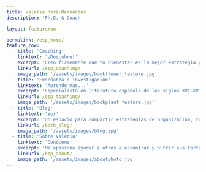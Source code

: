 ```yaml
---
title: Valeria Mora-Hernández
description: 'Ph.D. & Coach'

layout: featurerow

permalink: /esp_home/
feature_row:
  - title: 'Coaching'
    linktext: '¡Descubre!'
    excerpt: 'Creo firmemente que tu bienestar es la mejor estrategia para alcanzar el éxito en tu vida personal y profesional.' 
    linkurl: /esp_coaching/
    image_path: '/assets/images/bookflower_feature.jpg'
  - title: 'Enseñanza e investigación'
    linktext: 'Aprende más...'
    excerpt: 'Especialista en literatura española de los siglos XVI-XVII y en enseñanza del español como lengua extranjera.' 
    linkurl: /esp_teaching/
    image_path: '/assets/images/bookplant_feature.jpg'
  - title: 'Blog'
    linktext: 'Ver'
    excerpt: 'Un espacio para compartir estrategias de organización, reflexiones sobre literatura y más' 
    linkurl: /both_blog/
    image_path: '/assets/images/blog.jpg'
  - title: 'Sobre Valeria'
    linktext: 'Conóceme'
    excerpt: 'Me apasiona ayudar a otros a encontrar y nutrir sus fortalezas' 
    linkurl: /esp_about/
    image_path: '/assets/images/aboutphoto.jpg'
---
```


